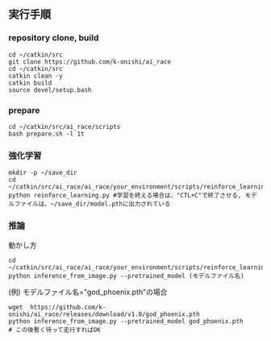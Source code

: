 ## 実行手順

### repository clone, build

```
cd ~/catkin/src
git clone https://github.com/k-onishi/ai_race
cd ~/catkin/src
catkin clean -y
catkin build
source devel/setup.bash
```

### prepare

```
cd ~/catkin/src/ai_race/scripts
bash prepare.sh -l 1t
```

### 強化学習

```
mkdir -p ~/save_dir
cd ~/catkin/src/ai_race/ai_race/your_environment/scripts/reinforce_learning
python reinforce_learning.py #学習を終える場合は、"CTL+C"で終了させる, モデルファイルは、~/save_dir/model.pthに出力されている
```

### 推論

動かし方

```
cd ~/catkin/src/ai_race/ai_race/your_environment/scripts/reinforce_learning
python inference_from_image.py --pretrained_model (モデルファイル名)
```

(例) モデルファイル名="god_phoenix.pth"の場合

```
wget  https://github.com/k-onishi/ai_race/releases/download/v1.0/god_phoenix.pth
python inference_from_image.py --pretrained_model god_phoenix.pth
# この後暫く待って走行すればOK
```
